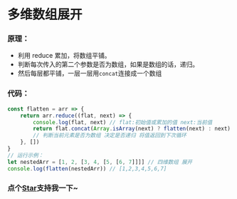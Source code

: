 # 多维数组展开

### 原理：

- 利用 reduce 累加，将数组平铺。
- 判断每次传入的第二个参数是否为数组，如果是数组的话，递归。
- 然后每层都平铺，一层一层用`concat`连接成一个数组

### 代码：

```js
const flatten = arr => {
	return arr.reduce((flat, next) => {
		console.log(flat, next) // flat:初始值或累加的值 next:当前值
		return flat.concat(Array.isArray(next) ? flatten(next) : next)
		// 判断当前元素是否为数组 决定是否递归 将值返回到下次循环
	}, [])
}
// 运行示例：
let nestedArr = [1, 2, [3, 4, [5, [6, 7]]]] // 四维数组 展开
console.log(flatten(nestedArr)) // [1,2,3,4,5,6,7]
```

<!-- 特殊字符串：用于修改/删除markdown的结尾提示语-->

### 点个[Star](https://github.com/OBKoro1/codeBlack)支持我一下~

